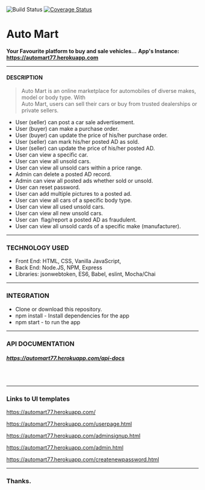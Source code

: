 ![Build Status](https://travis-ci.com/torsami77/AutoMart.svg?branch=develop)   [![Coverage Status](https://coveralls.io/repos/github/torsami77/AutoMart/badge.svg?branch=ft-api-v1-166108765)](https://coveralls.io/github/torsami77/AutoMart?branch=ft-api-v1-166108765)

# Auto Mart 

**Your Favourite platform to buy and sale vehicles...**
**App's Instance:  https://automart77.herokuapp.com**
___
#### DESCRIPTION 
> Auto   Mart   is   an   online   marketplace   for   automobiles   of   diverse   makes,   model   or   body   type.   With  
Auto Mart, users can sell their cars or buy from trusted dealerships or private sellers. 
- User (seller) can post a car sale advertisement. 
- User (buyer) can make a purchase order. 
- User (buyer) can update the price of his/her purchase order. 
- User (seller) can mark his/her posted AD as sold. 
- User (seller) can update the price of his/her posted AD. 
- User can view a specific car. 
- User can view all unsold cars. 
- User can view all unsold cars within a price range. 
- Admin can delete a posted AD record. 
- Admin can view all posted ads whether sold or unsold. 
- User can reset password. 
- User can add multiple pictures to a posted ad. 
- User can view all cars of a specific body type. 
- User can view all used unsold cars. 
- User can view all new unsold cars. 
- User can ​ flag/report​ a posted AD as fraudulent. 
- User can view all unsold cards of a specific make (manufacturer). 

___
### TECHNOLOGY USED
+ Front End: HTML, CSS, Vanilla JavaScript,
+ Back End: Node.JS, NPM, Express
+ Libraries: jsonwebtoken, ES6, Babel, eslint, Mocha/Chai
___
### INTEGRATION
- Clone or download this repository.
- npm install - Install dependencies for the app
- npm start - to run the app
___
 ### API DOCUMENTATION
###### **https://automart77.herokuapp.com/api-docs**
&nbsp;
___

### Links to UI templates

https://automart77.herokuapp.com/

https://automart77.herokuapp.com/userpage.html

https://automart77.herokuapp.com/adminsignup.html

https://automart77.herokuapp.com/admin.html

https://automart77.herokuapp.com/createnewpassword.html 
&nbsp;
________________
### Thanks.
